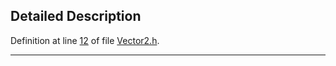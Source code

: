 ## Detailed Description

Definition at line <a href="Vector2_8h-source.md#l00012" class="el">12</a> of file <a href="Vector2_8h-source.md" class="el">Vector2.h</a>.

------------------------------------------------------------------------

